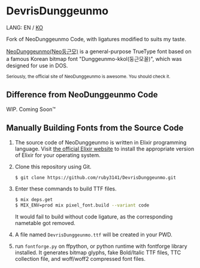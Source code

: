 # DevrisDunggeunmo

LANG: EN / [KO](README.md)

Fork of NeoDunggeunmo Code, with ligatures modified to suits my taste.

[NeoDunggeunmo(Neo둥근모)](http://neodgm.dalgona.dev) is a general-purpose TrueType font
based on a famous Korean bitmap font "Dunggeunmo-kkol(둥근모꼴)",
which was designed for use in DOS.

<sub>Seriously, the official site of NeoDunggeunmo is awesome. You should check it.</sub>

## Difference from NeoDunggeunmo Code

WIP. Coming Soon™

## Manually Building Fonts from the Source Code

1. The source code of NeoDunggeunmo is written in Elixir programming language.
   Visit [the official Elixir website](https://elixir-lang.org) to install the
   appropriate version of Elixir for your operating system.

1. Clone this repository using Git.

    ```sh
    $ git clone https://github.com/ruby3141/DevrisDunggeunmo.git
    ```

1. Enter these commands to build TTF files.

    ```sh
    $ mix deps.get
    $ MIX_ENV=prod mix pixel_font.build --variant code
    ```

    It would fail to build without code ligature, as the corresponding nametable got removed.

1. A file named `DevrisDunggeunmo.ttf` will be created in your PWD.

2. run `fontforge.py` on ffpython, or python runtime with fontforge library installed.
   It generates bitmap glyphs, fake Bold/Italic TTF files, TTC collection file, and woff/woff2 compressed font files.
